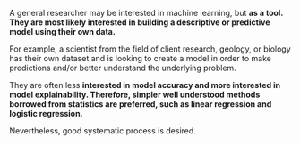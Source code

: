 A general researcher may be interested in machine learning, but **as a tool. They are most likely interested in building a descriptive or predictive model using their own data.**

For example, a scientist from the field of client research, geology, or biology has their own dataset and is looking to create a model in order to make predictions and/or better understand the underlying problem.

They are often less **interested in model accuracy and more interested in model explainability. Therefore, simpler well understood methods borrowed from statistics are preferred, such as linear regression and logistic regression.**

Nevertheless, good systematic process is desired.